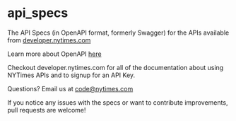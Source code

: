 # api_specs
The API Specs (in OpenAPI format, formerly Swagger) for the APIs available from [developer.nytimes.com](http://developer.nytimes.com)

Learn more about OpenAPI [here](https://openapis.org/)

Checkout developer.nytimes.com for all of the documentation about using NYTimes APIs and to signup for an API Key.

Questions? Email us at code@nytimes.com

If you notice any issues with the specs or want to contribute improvements, pull requests are welcome!
